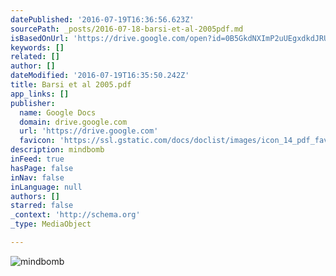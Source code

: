 ```yaml
---
datePublished: '2016-07-19T16:36:56.623Z'
sourcePath: _posts/2016-07-18-barsi-et-al-2005pdf.md
isBasedOnUrl: 'https://drive.google.com/open?id=0B5GkdNXImP2uUEgxdkdJRUl6czg'
keywords: []
related: []
author: []
dateModified: '2016-07-19T16:35:50.242Z'
title: Barsi et al 2005.pdf
app_links: []
publisher:
  name: Google Docs
  domain: drive.google.com
  url: 'https://drive.google.com'
  favicon: 'https://ssl.gstatic.com/docs/doclist/images/icon_14_pdf_favicon.ico'
description: mindbomb
inFeed: true
hasPage: false
inNav: false
inLanguage: null
authors: []
starred: false
_context: 'http://schema.org'
_type: MediaObject

---
```

![mindbomb](https://the-grid-user-content.s3-us-west-2.amazonaws.com/f47edbec-80b9-4b46-89ab-e1f9c9f90be5.jpg)